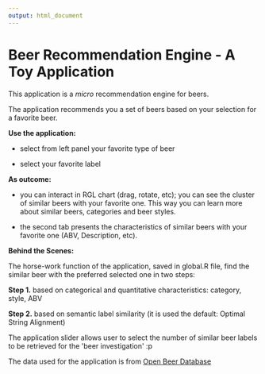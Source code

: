 ```yaml
---
output: html_document
---
```

Beer Recommendation Engine - A Toy Application
=======================================
This application is a _micro_ recommendation engine for beers. 

The application recommends you a set of beers based on your selection for a favorite beer. 

__Use the application:__

- select from left panel your favorite type of beer

- select your favorite label

__As outcome:__

- you can interact in RGL chart (drag, rotate, etc); you can see the cluster of similar beers with your favorite one. This way you can learn more about similar beers, categories and beer styles.

- the second tab presents the characteristics of similar beers with your favorite one (ABV, Description, etc).

__Behind the Scenes:__

The horse-work function of the application, saved in global.R file, find the similar beer with the preferred selected one in two steps:

__Step 1.__ based on categorical and quantitative characteristics: category, style, ABV

__Step 2.__ based on semantic label similarity (it is used the default: Optimal String Alignment)

The application slider allows user to select the number of similar beer labels to be retrieved for the 'beer investigation' :p

The data used for the application is from [Open Beer Database](http://openbeerdb.com/)
